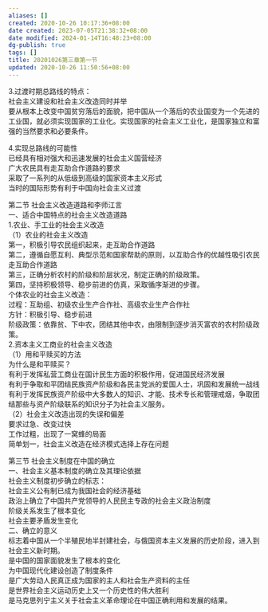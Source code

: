 ```yaml
---
aliases: []
created: 2020-10-26 10:17:36+08:00
date created: 2023-07-05T21:38:32+08:00
date modified: 2024-01-14T16:48:23+08:00
dg-publish: true
tags: []
title: 20201026第三章第一节
updated: 2020-10-26 11:50:56+08:00
---
```


3.过渡时期总路线的特点：  
社会主义建设和社会主义改造同时并举  
要从根本上改变中国贫穷落后的面貌，把中国从一个落后的农业国变为一个先进的工业国，就必须实现国家的工业化。实现国家的社会主义工业化，是国家独立和富强的当然要求和必要条件。

4.实现总路线的可能性  
已经具有相对强大和迅速发展的社会主义国营经济  
广大农民具有走互助合作道路的要求  
采取了一系列的从低级到高级的国家资本主义形式  
当时的国际形势有利于中国向社会主义过渡

第二节 社会主义改造道路和李师江言  
一、适合中国特点的社会主义改造道路  
1.农业、手工业的社会主义改造  
（1）农业的社会主义改造  
第一，积极引导农民组织起来，走互助合作道路  
第二，遵循自愿互利、典型示范和国家帮助的原则，以互助合作的优越性吸引农民走互助合作道路  
第三，正确分析农村的阶级和阶层状况，制定正确的阶级政策。  
第四，坚持积极领导、稳步前进的仿真，采取循序渐进的步骤。  
个体农业的社会主义改造：  
过程：互助组、初级农业生产合作社、高级农业生产合作社  
方针：积极引导、稳步前进  
阶级政策：依靠贫、下中农，团结其他中农，由限制到逐步消灭富农的农村阶级政策。  
2.资本主义工商业的社会主义改造  
（1）用和平赎买的方法  
为什么是和平赎买？  
有利于发挥私营工商业在国计民生方面的积极作用，促进国民经济发展  
有利于争取和平团结民族资产阶级和各民主党派的爱国人士，巩固和发展统一战线  
有利于发挥民族资产阶级中大多数人的知识、才能、技术专长和管理戒烟，争取团结那些与资产阶级联系的知识分子为社会主义服务。  
（2）社会主义改造出现的失误和偏差  
要求过急、改变过快  
工作过粗，出现了一窝蜂的局面  
简单划一，社会主义改造在经济模式选择上存在问题

第三节 社会主义制度在中国的确立  
一、社会主义基本制度的确立及其理论依据  
社会主义制度初步确立的标志：  
社会主义公有制已成为我国社会的经济基础  
政治上确立了中国共产党领导的人民民主专政的社会主义政治制度  
阶级关系发生了根本变化  
社会主要矛盾发生变化  
二、确立的意义  
标志着中国从一个半殖民地半封建社会，与俄国资本主义发展的历史阶段，进入到社会主义新时期。  
是中国的国家面貌发生了根本的变化  
为中国现代化建设创造了制度条件  
是广大劳动人民真正成为国家的主人和社会生产资料的主任  
是世界社会主义运动历史上又一个历史性的伟大胜利  
是马克思列宁主义关于社会主义革命理论在中国正确利用和发展的结果。
